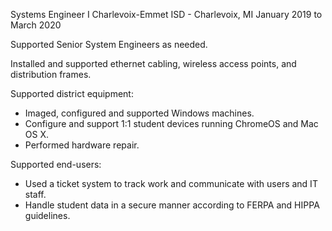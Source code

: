 Systems Engineer I
Charlevoix-Emmet ISD - Charlevoix, MI
January 2019 to March 2020

Supported Senior System Engineers as needed.


Installed and supported ethernet cabling, wireless access points, and distribution frames.


Supported district equipment:
 - Imaged, configured and supported Windows machines.
 - Configure and support 1:1 student devices running ChromeOS and Mac OS X.
 - Performed hardware repair.


Supported end-users:
 - Used a ticket system to track work and communicate with users and IT staff.
 - Handle student data in a secure manner according to FERPA and HIPPA guidelines.
